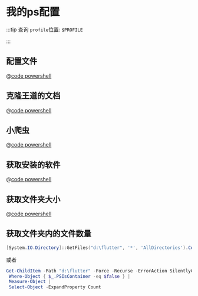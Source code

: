 # 我的ps配置

:::tip
查询 `profile`位置: `$PROFILE`

:::

## 配置文件

@[code powershell](./res/myProfile.ps1)

## 克隆王道的文档

@[code powershell](./res/cloneWangdoc.ps1)

## 小爬虫

@[code powershell](./res/crawl-cat.ps1)

## 获取安装的软件

@[code powershell](./res/get-installed.ps1)

## 获取文件夹大小

@[code powershell](./res/getFolderSize.ps1)

## 获取文件夹内的文件数量

```powershell
[System.IO.Directory]::GetFiles("d:\flutter", '*', 'AllDirectories').Count
```

或者

```powershell
Get-ChildItem -Path "d:\flutter" -Force -Recurse -ErrorAction SilentlyContinue |
 Where-Object { $_.PSIsContainer -eq $false } |
 Measure-Object | 
 Select-Object -ExpandProperty Count
```
